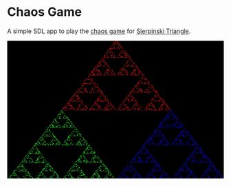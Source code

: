 Chaos Game
============
A simple SDL app to play the <a href="https://en.wikipedia.org/wiki/Chaos_game">chaos game</a> for <a href="https://en.wikipedia.org/wiki/Sierpinski_triangle">Sierpinski Triangle</a>.

![Chaos Game](/img/chaosgame.jpg?raw=true)
